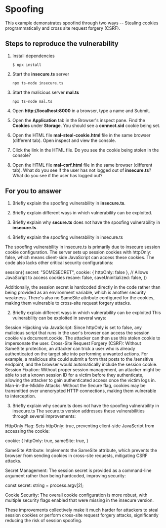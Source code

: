 # Spoofing

This example demonstrates spoofind through two ways -- Stealing cookies programmatically and cross site request forgery (CSRF).

## Steps to reproduce the vulnerability

1. Install dependencies

    `$ npx install`

2. Start the **insecure.ts** server

    `npx ts-node insecure.ts`

3. Start the malicious server **mal.ts**

    `npx ts-node mal.ts`

4. Open __http://localhost:8000__ in a browser, type a name and Submit.

5. Open the __Application__ tab in the Browser's inspect pane. Find the __Cookies__ under __Storage__. You should see a __connect.sid__ cookie being set.

6. Open the HTML file __mal-steal-cookie.html__ file in the same browser (different tab). Open inspect and view the console.

7. Click the link in the HTML file. Do you see the cookie being stolen in the console?

8. Open the HTML file __mal-csrf.html__ file in the same browser (different tab). What do you see if the user has not logged out of **insecure.ts**? What do you see if the user has logged out? 


## For you to answer

1. Briefly explain the spoofing vulnerability in **insecure.ts**.
2. Briefly explain different ways in which vulnerability can be exploited.
3. Briefly explain why **secure.ts** does not have the spoofing vulnerability in **insecure.ts**.


1. Briefly explain the spoofing vulnerability in insecure.ts

The spoofing vulnerability in insecure.ts is primarily due to insecure session cookie configuration. The server sets up session cookies with httpOnly: false, which means client-side JavaScript can access these cookies. The code also lacks other critical security configurations:

session({
  secret: "SOMESECRET",
  cookie: { httpOnly: false },  // Allows JavaScript to access cookies
  resave: false,
  saveUninitialized: false,
})


Additionally, the session secret is hardcoded directly in the code rather than being provided as an environment variable, which is another security weakness. There's also no SameSite attribute configured for the cookies, making them vulnerable to cross-site request forgery attacks.


2. Briefly explain different ways in which vulnerability can be exploited
This vulnerability can be exploited in several ways:

Session Hijacking via JavaScript: Since httpOnly is set to false, any malicious script that runs in the user's browser can access the session cookie via document.cookie. The attacker can then use this stolen cookie to impersonate the user.
Cross-Site Request Forgery (CSRF): Without SameSite protection, an attacker can trick a user who is already authenticated on the target site into performing unwanted actions. For example, a malicious site could submit a form that posts to the /sensitive endpoint, and the browser would automatically include the session cookie.
Session Fixation: Without proper session management, an attacker might be able to set a known session ID for a victim before they authenticate, allowing the attacker to gain authenticated access once the victim logs in.
Man-in-the-Middle Attacks: Without the Secure flag, cookies may be transmitted over unencrypted HTTP connections, making them vulnerable to interception.

3. Briefly explain why secure.ts does not have the spoofing vulnerability in insecure.ts
The secure.ts version addresses these vulnerabilities through several improvements:

HttpOnly Flag: Sets httpOnly: true, preventing client-side JavaScript from accessing the cookie:

cookie: {
  httpOnly: true,
  sameSite: true,
}

SameSite Attribute: Implements the SameSite attribute, which prevents the browser from sending cookies in cross-site requests, mitigating CSRF attacks.

Secret Management: The session secret is provided as a command-line argument rather than being hardcoded, improving security:

const secret: string = process.argv[2];

Cookie Security: The overall cookie configuration is more robust, with multiple security flags enabled that were missing in the insecure version.

These improvements collectively make it much harder for attackers to steal session cookies or perform cross-site request forgery attacks, significantly reducing the risk of session spoofing.

